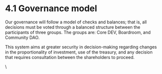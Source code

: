 # 4.1 Governance model

Our governance will follow a model of checks and balances; that is, all decisions must be voted through a balanced structure between the participants of three groups. The groups are: Core DEV, Boardroom, and Community DAO.

This system aims at greater security in decision-making regarding changes in the proportionality of investment, use of the treasury, and any decision that requires consultation between the shareholders to proceed.

\
